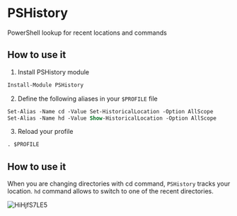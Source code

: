 # PSHistory
PowerShell lookup for recent locations and commands

## How to use it

1. Install PSHistory module

```ps
Install-Module PSHistory
```

2. Define the following aliases in your `$PROFILE` file

```ps
Set-Alias -Name cd -Value Set-HistoricalLocation -Option AllScope
Set-Alias -Name hd -Value Show-HistoricalLocation -Option AllScope
```

3. Reload your profile

```ps
. $PROFILE
```

## How to use it

When you are changing directories with cd command, `PSHistory` tracks your location. `hd` command allows to switch to one of the recent directories.

![HiHjfS7LE5](https://user-images.githubusercontent.com/7759991/145283243-7acf3b3c-858c-403d-9cd9-89aed3f663f5.gif)

